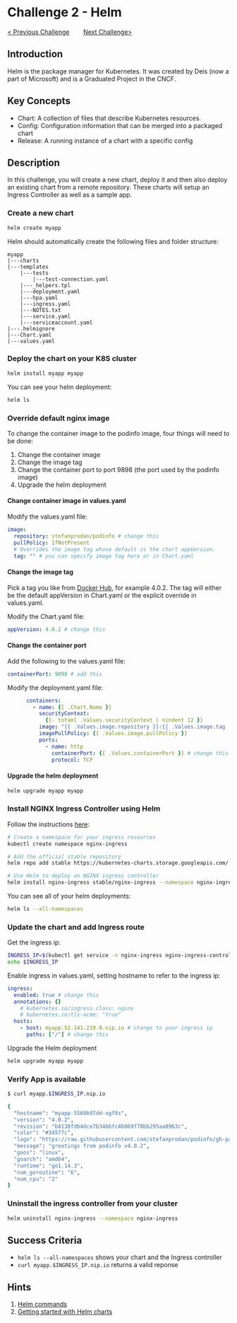 # Challenge 2 - Helm

[< Previous Challenge](./01-setup.md)&nbsp;&nbsp;&nbsp;&nbsp;&nbsp;&nbsp;&nbsp;&nbsp;[Next Challenge>](./03-resiliency.md)

## Introduction

Helm is the package manager for Kubernetes.  It was created by Deis (now a part of Microsoft) and is a Graduated Project in the CNCF.

## Key Concepts

- Chart:  A collection of files that describe Kubernetes resources.
- Config: Configuration information that can be merged into a packaged chart
- Release:  A running instance of a chart with a specific config

## Description

In this challenge, you will create a new chart, deploy it and then also deploy an existing chart from a remote repository.  These charts will setup an Ingress Controller as well as a sample app.

### Create a new chart

``` bash
helm create myapp
```

Helm should automatically create the following files and folder structure:

```
myapp
|---charts
|---templates
    |---tests
        |---test-connection.yaml
    |---_helpers.tpl
    |---deployment.yaml
    |---hpa.yaml
    |---ingress.yaml
    |---NOTES.txt
    |---service.yaml
    |---serviceaccount.yaml
|---.helmignore
|---Chart.yaml
|---values.yaml
```

### Deploy the chart on your K8S cluster

``` bash
helm install myapp myapp
```

You can see your helm deployment:

``` bash
helm ls
```

### Override default nginx image

To change the container image to the podinfo image, four things will need to be done:

1. Change the container image
2. Change the image tag
3. Change the container port to port 9898 (the port used by the podinfo image)
4. Upgrade the helm deployment

#### Change container image in values.yaml

Modify the values.yaml file:

``` yaml
image:
  repository: stefanprodan/podinfo # change this
  pullPolicy: IfNotPresent
  # Overrides the image tag whose default is the chart appVersion.
  tag: "" # you can specify image tag here or in Chart.yaml
```

#### Change the image tag

Pick a tag you like from [Docker Hub](https://hub.docker.com/r/stefanprodan/podinfo/tags), for example 4.0.2. The tag will either be the default appVersion in Chart.yaml or the explicit override in values.yaml.

Modify the Chart.yaml file:

``` yaml
appVersion: 4.0.2 # change this
```

#### Change the container port

Add the following to the values.yaml file:

``` yaml
containerPort: 9898 # add this
```

Modify the deployment.yaml file:

``` yaml
      containers:
        - name: {{ .Chart.Name }}
          securityContext:
            {{- toYaml .Values.securityContext | nindent 12 }}
          image: "{{ .Values.image.repository }}:{{ .Values.image.tag | default .Chart.AppVersion }}"
          imagePullPolicy: {{ .Values.image.pullPolicy }}
          ports:
            - name: http
              containerPort: {{ .Values.containerPort }} # change this
              protocol: TCP
```

#### Upgrade the helm deployment

``` bash
helm upgrade myapp myapp
```

### Install NGINX Ingress Controller using Helm

Follow the instructions [here](https://docs.microsoft.com/en-us/azure/aks/ingress-basic):

``` bash
# Create a namespace for your ingress resources
kubectl create namespace nginx-ingress

# Add the official stable repository
helm repo add stable https://kubernetes-charts.storage.googleapis.com/

# Use Helm to deploy an NGINX ingress controller
helm install nginx-ingress stable/nginx-ingress --namespace nginx-ingress
```

You can see all of your helm deployments:

``` bash
helm ls --all-namespaces
```

### Update the chart and add Ingress route

Get the ingress ip:

``` bash
INGRESS_IP=$(kubectl get service -n nginx-ingress nginx-ingress-controller -o json | jq '.status.loadBalancer.ingress[0].ip' -r)
echo $INGRESS_IP
```

Enable ingress in values.yaml, setting hostname to refer to the ingress ip:

``` yaml
ingress:
  enabled: true # change this
  annotations: {}
    # kubernetes.io/ingress.class: nginx
    # kubernetes.io/tls-acme: "true"
  hosts:
    - host: myapp.52.141.219.8.nip.io # change to your ingress ip
      paths: ["/"] # change this
```

Upgrade the Helm deployment

``` bash
helm upgrade myapp myapp
```

### Verify App is available

``` bash
$ curl myapp.$INGRESS_IP.nip.io

{
  "hostname": "myapp-5569b97dd-xgf8s",
  "version": "4.0.2",
  "revision": "b4138fdb4dce7b34b6fc46069f70bb295aa8963c",
  "color": "#34577c",
  "logo": "https://raw.githubusercontent.com/stefanprodan/podinfo/gh-pages/cuddle_clap.gif",
  "message": "greetings from podinfo v4.0.2",
  "goos": "linux",
  "goarch": "amd64",
  "runtime": "go1.14.3",
  "num_goroutine": "6",
  "num_cpu": "2"
}
```

### Uninstall the ingress controller from your cluster

``` bash
helm uninstall nginx-ingress --namespace nginx-ingress
```

## Success Criteria

* `helm ls --all-namespaces` shows your chart and the Ingress controller
* `curl myapp.$INGRESS_IP.nip.io` returns a valid reponse

## Hints

1. [Helm commands](https://helm.sh/docs/helm/)
1. [Getting started with Helm charts](https://helm.sh/docs/chart_template_guide/getting_started/)
